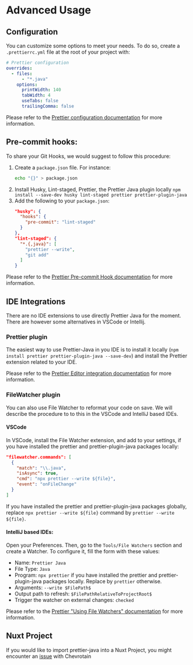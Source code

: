 # Advanced Usage

## Configuration

You can customize some options to meet your needs. To do so, create a `.prettierrc.yml` file at the root of your project with:

```yaml
# Prettier configuration
overrides:
  - files:
      - "*.java"
    options:
      printWidth: 140
      tabWidth: 4
      useTabs: false
      trailingComma: false
```

Please refer to the [Prettier configuration documentation](https://prettier.io/docs/en/configuration.html) for more information.

## Pre-commit hooks:

To share your Git Hooks, we would suggest to follow this procedure:

1. Create a `package.json` file. For instance:
   ```bash
   echo "{}" > package.json
   ```
2. Install Husky, Lint-staged, Prettier, the Prettier Java plugin locally `npm install --save-dev husky lint-staged prettier prettier-plugin-java`
3. Add the following to your `package.json`:
   ```json
   "husky": {
     "hooks": {
       "pre-commit": "lint-staged"
     }
   },
   "lint-staged": {
     "*.{,java}": [
       "prettier --write",
       "git add"
     ]
   }
   ```

Please refer to the [Prettier Pre-commit Hook documentation](https://prettier.io/docs/en/precommit.html) for more information.

## IDE Integrations

There are no IDE extensions to use directly Prettier Java for the moment. There are however some alternatives in VSCode or Intellij.

### Prettier plugin

The easiest way to use Prettier-Java in you IDE is to install it locally (`npm install prettier prettier-plugin-java --save-dev`) and install the Prettier extension related to your IDE.

Please refer to the [Prettier Editor integration documentation](https://prettier.io/docs/en/editors.html) for more information.

### FileWatcher plugin

You can also use File Watcher to reformat your code on save. We will describe the procedure to to this in the VSCode and IntelliJ based IDEs.

#### VSCode

In VSCode, install the File Watcher extension, and add to your settings, if you have installed the prettier and prettier-plugin-java packages locally:

```json
"filewatcher.commands": [
  {
    "match": "\\.java",
    "isAsync": true,
    "cmd": "npx prettier --write ${file}",
    "event": "onFileChange"
  }
]
```

If you have installed the prettier and prettier-plugin-java packages globally, replace `npx prettier --write ${file}` command by `prettier --write ${file}`.

#### IntelliJ based IDEs:

Open your Preferences. Then, go to the `Tools/File Watchers` section and create a Watcher. To configure it, fill the form with these values:

- Name: `Prettier Java`
- File Type: `Java`
- Program: `npx prettier` if you have installed the prettier and prettier-plugin-java packages locally. Replace by `prettier` otherwise.
- Arguments: `--write $FilePath$`
- Output path to refresh: `$FilePathRelativeToProjectRoot$`
- Trigger the watcher on external changes: `checked`

Please refer to the [Prettier "Using File Watchers" documentation](https://prettier.io/docs/en/webstorm.html#running-prettier-on-save-using-file-watcher) for more information.

## Nuxt Project

If you would like to import prettier-java into a Nuxt Project, you might encounter an [issue](https://github.com/jhipster/prettier-java/issues/462) with Chevrotain
